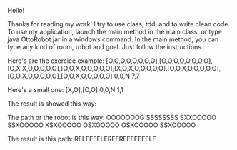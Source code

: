 Hello!

Thanks for reading my work!
I try to use class, tdd, and to write clean code.
To use my application, launch the main method in the main class, or type java OttoRobot.jar in a windows command.
In the main method, you can type any kind of room, robot and goal. Just follow the instructions.

Here's are the exercice example:
[O,O,O,O,O,O,O,O],[O,O,O,O,O,O,O,O],[O,X,X,O,O,O,O,O],[O,O,X,O,O,O,O,O],[X,O,X,O,O,O,O,O],[O,O,X,O,O,O,O,O],[O,O,X,O,O,O,O,O],[O,O,X,O,O,O,O,O]
0,0,N
7,7

Here's a small one:
[X,O],[O,O]
0,0,N
1,1

The result is showed this way:

The path or the robot is this way:
OOOOOOOG
SSSSSSSS
SXXOOOOO
SSXOOOOO
XSXOOOOO
OSXOOOOO
OSXOOOOO
SSXOOOOO

The result is this path:
RFLFFFFLFRFFRFFFFFFFLF
